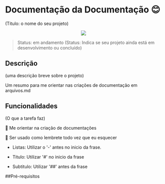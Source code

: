# Documentação da Documentação :blush:
(Titulo: o nome do seu projeto)

<p align="center"> <img src=https://github.com/mayara27/Study-Items/main/doc.jpg> </p>
  
>Status: em andamento
(Status: Indica se seu projeto ainda está em desenvolvimento ou concluído)

## Descrição
(uma descrição breve sobre o projeto)

Um  resumo para me orientar nas criações de documentação em arquivos.md

## Funcionalidades
(O que a tarefa faz)

:pushpin: Me orientar na criação de documentações

:pushpin: Ser usado como lembrete todo vez que eu esquecer

- Listas: Utilizar o '-' antes no inicio da frase.

- Titulo: Utilizar '#' no inicio da frase

- Subtitulo: Utilizar '##' antes da frase

##Pré-requisitos
